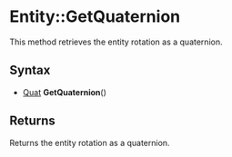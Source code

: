 # Entity::GetQuaternion #
This method retrieves the entity rotation as a quaternion.

## Syntax ##
- [Quat](CPP_Quat.md) **GetQuaternion**()

## Returns ##
Returns the entity rotation as a quaternion.
